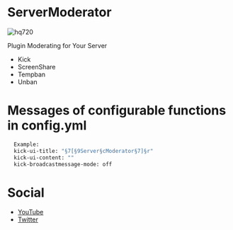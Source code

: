 # ServerModerator
![hq720](https://user-images.githubusercontent.com/90571935/146969485-22d96068-5846-4b7b-900a-7141be322939.png)

Plugin Moderating for Your Server

* Kick
* ScreenShare
* Tempban
* Unban

# Messages of configurable functions in config.yml
```bash
  Example:
  kick-ui-title: "§7[§9Server§cModerator§7]§r"
  kick-ui-content: ""
  kick-broadcastmessage-mode: off
```
# Social
- [YouTube](https://www.youtube.com/channel/UCkTXxg_RVTRaiWWCZjZcVZA)
- [Twitter](https://twitter.com/JaegerDevelopm1)
